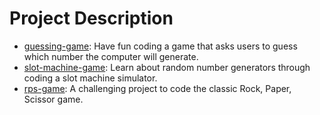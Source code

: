 # Project Description

* [guessing-game](guessing-game): Have fun coding a game that asks users to guess which number the computer will generate.
* [slot-machine-game](slot-machine-game): Learn about random number generators through coding a slot machine simulator.
* [rps-game](rps-game): A challenging project to code the classic Rock, Paper, Scissor game.